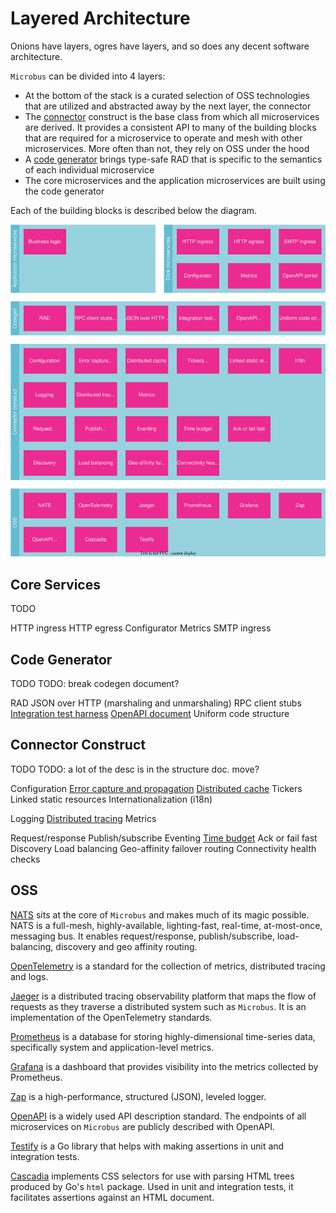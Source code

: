 # Layered Architecture

Onions have layers, ogres have layers, and so does any decent software architecture.

`Microbus` can be divided into 4 layers:

* At the bottom of the stack is a curated selection of OSS technologies that are utilized and abstracted away by the next layer, the connector
* The [connector](./docs/structure/connector.md) construct is the base class from which all microservices are derived. It provides a consistent API to many of the building blocks that are required for a microservice to operate and mesh with other microservices. More often than not, they rely on OSS under the hood
* A [code generator](./docs/blocks/codegen.md) brings type-safe RAD that is specific to the semantics of each individual microservice
* The core microservices and the application microservices are built using the code generator

Each of the building blocks is described below the diagram.

<img src="./layers-1.drawio.svg">
<p>

## Core Services

TODO

HTTP ingress
HTTP egress
Configurator
Metrics
SMTP ingress

## Code Generator

TODO
TODO: break codegen document?

RAD
JSON over HTTP (marshaling and unmarshaling)
RPC client stubs
[Integration test harness](../blocks/integration-testing.md)
[OpenAPI document](../blocks/openapi.md)
Uniform code structure

## Connector Construct

TODO
TODO: a lot of the desc is in the structure doc. move?

Configuration
[Error capture and propagation](../blocks/error-capture.md)
[Distributed cache](../blocks/distrib-cache.md)
Tickers
Linked static resources
Internationalization (i18n)

Logging
[Distributed tracing](../blocks/distrib-tracing.md)
Metrics

Request/response
Publish/subscribe
Eventing
[Time budget](../blocks/time-budget.md)
Ack or fail fast
Discovery
Load balancing
Geo-affinity failover routing
Connectivity health checks

## OSS

[NATS](https://www.nats.io) sits at the core of `Microbus` and makes much of its magic possible. NATS is a full-mesh, highly-available, lighting-fast, real-time, at-most-once, messaging bus. It enables request/response, publish/subscribe, load-balancing, discovery and geo affinity routing.

[OpenTelemetry](https://opentelemetry.io) is a standard for the collection of metrics, distributed tracing and logs.

[Jaeger](https://www.jaegertracing.io) is a distributed tracing observability platform that maps the flow of requests as they traverse a distributed system such as `Microbus`. It is an implementation of the OpenTelemetry standards.

[Prometheus](https://prometheus.io) is a database for storing highly-dimensional time-series data, specifically system and application-level metrics.

[Grafana](https://grafana.com) is a dashboard that provides visibility into the metrics collected by Prometheus.

[Zap](https://github.com/uber-go/zap) is a high-performance, structured (JSON), leveled logger.

[OpenAPI](https://www.openapis.org) is a widely used API description standard. The endpoints of all microservices on `Microbus` are publicly described with OpenAPI.

[Testify](https://github.com/stretchr/testify) is a Go library that helps with making assertions in unit and integration tests.

[Cascadia](https://github.com/andybalholm/cascadia) implements CSS selectors for use with parsing HTML trees produced by Go's `html` package. Used in unit and integration tests, it facilitates assertions against an HTML document. 

